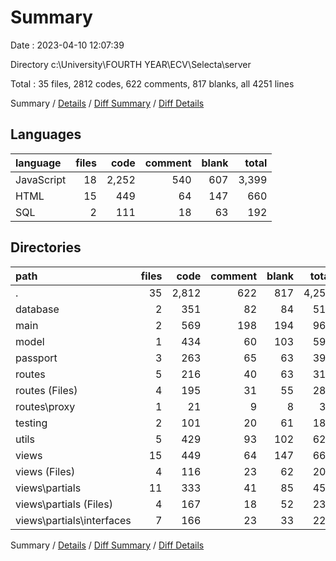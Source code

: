# Summary

Date : 2023-04-10 12:07:39

Directory c:\\University\\FOURTH YEAR\\ECV\\Selecta\\server

Total : 35 files,  2812 codes, 622 comments, 817 blanks, all 4251 lines

Summary / [Details](details.md) / [Diff Summary](diff.md) / [Diff Details](diff-details.md)

## Languages
| language | files | code | comment | blank | total |
| :--- | ---: | ---: | ---: | ---: | ---: |
| JavaScript | 18 | 2,252 | 540 | 607 | 3,399 |
| HTML | 15 | 449 | 64 | 147 | 660 |
| SQL | 2 | 111 | 18 | 63 | 192 |

## Directories
| path | files | code | comment | blank | total |
| :--- | ---: | ---: | ---: | ---: | ---: |
| . | 35 | 2,812 | 622 | 817 | 4,251 |
| database | 2 | 351 | 82 | 84 | 517 |
| main | 2 | 569 | 198 | 194 | 961 |
| model | 1 | 434 | 60 | 103 | 597 |
| passport | 3 | 263 | 65 | 63 | 391 |
| routes | 5 | 216 | 40 | 63 | 319 |
| routes (Files) | 4 | 195 | 31 | 55 | 281 |
| routes\\proxy | 1 | 21 | 9 | 8 | 38 |
| testing | 2 | 101 | 20 | 61 | 182 |
| utils | 5 | 429 | 93 | 102 | 624 |
| views | 15 | 449 | 64 | 147 | 660 |
| views (Files) | 4 | 116 | 23 | 62 | 201 |
| views\\partials | 11 | 333 | 41 | 85 | 459 |
| views\\partials (Files) | 4 | 167 | 18 | 52 | 237 |
| views\\partials\\interfaces | 7 | 166 | 23 | 33 | 222 |

Summary / [Details](details.md) / [Diff Summary](diff.md) / [Diff Details](diff-details.md)
